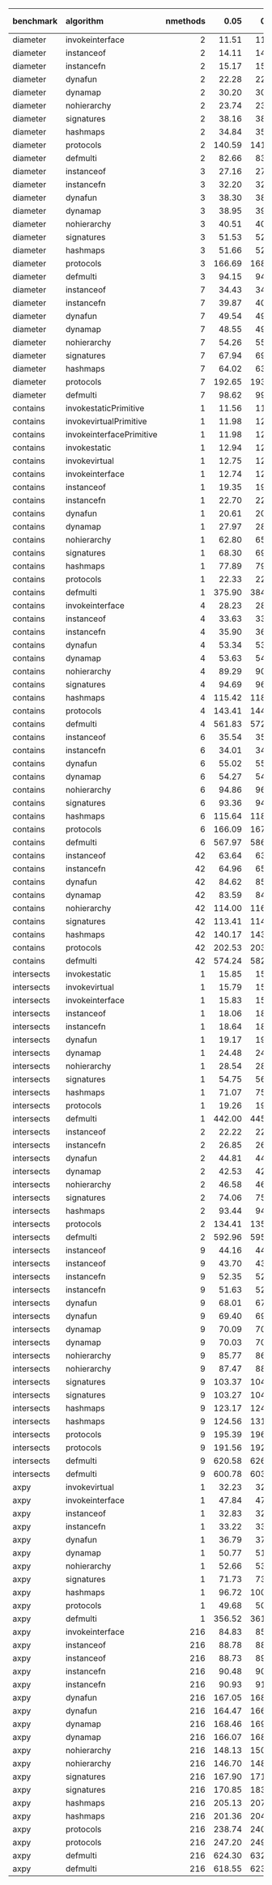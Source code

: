|benchmark  |algorithm                | nmethods|   0.05|   0.50|   0.95|   mean| overhead 0.05| overhead 0.50| overhead 0.95| overhead mean| ns per op| overhead ns per op|
|:----------|:------------------------|--------:|------:|------:|------:|------:|-------------:|-------------:|-------------:|-------------:|---------:|------------------:|
|diameter   |invokeinterface          |        2|  11.51|  11.53|  11.55|  11.53|         -0.04|         -0.04|         -0.04|         -0.04|     11.00|              -2.49|
|diameter   |instanceof               |        2|  14.11|  14.15|  14.17|  14.14|          0.00|          0.00|          0.00|          0.00|     13.48|               0.00|
|diameter   |instancefn               |        2|  15.17|  15.22|  15.24|  15.20|          0.02|          0.02|          0.02|          0.02|     14.50|               1.02|
|diameter   |dynafun                  |        2|  22.28|  22.34|  22.39|  22.34|          0.12|          0.12|          0.12|          0.12|     21.30|               7.82|
|diameter   |dynamap                  |        2|  30.20|  30.52|  30.53|  30.37|          0.23|          0.24|          0.23|          0.23|     28.97|              15.49|
|diameter   |nohierarchy              |        2|  23.74|  23.94|  23.96|  23.86|          0.14|          0.14|          0.14|          0.14|     22.76|               9.27|
|diameter   |signatures               |        2|  38.16|  38.65|  39.03|  38.64|          0.35|          0.36|          0.35|          0.35|     36.85|              23.37|
|diameter   |hashmaps                 |        2|  34.84|  35.14|  35.42|  35.15|          0.30|          0.30|          0.30|          0.30|     33.52|              20.04|
|diameter   |protocols                |        2| 140.59| 141.15| 142.79| 141.73|          1.85|          1.84|          1.82|          1.84|    135.17|             121.69|
|diameter   |defmulti                 |        2|  82.66|  83.10|  84.75|  83.66|          1.00|          1.00|          1.00|          1.00|     79.79|              66.30|
|diameter   |instanceof               |        3|  27.16|  27.22|  27.25|  27.21|          0.00|          0.00|          0.00|          0.00|     25.95|               0.00|
|diameter   |instancefn               |        3|  32.20|  32.33|  32.34|  32.27|          0.08|          0.08|          0.07|          0.07|     30.78|               4.82|
|diameter   |dynafun                  |        3|  38.30|  38.59|  38.94|  38.63|          0.17|          0.17|          0.17|          0.17|     36.85|              10.89|
|diameter   |dynamap                  |        3|  38.95|  39.05|  39.37|  39.16|          0.18|          0.17|          0.17|          0.17|     37.34|              11.39|
|diameter   |nohierarchy              |        3|  40.51|  40.88|  41.31|  41.00|          0.20|          0.20|          0.20|          0.20|     39.10|              13.14|
|diameter   |signatures               |        3|  51.53|  52.40|  53.09|  52.34|          0.36|          0.37|          0.37|          0.37|     49.91|              23.96|
|diameter   |hashmaps                 |        3|  51.66|  52.31|  53.01|  52.38|          0.37|          0.37|          0.37|          0.37|     49.95|              24.00|
|diameter   |protocols                |        3| 166.69| 168.31| 169.96| 168.42|          2.08|          2.08|          2.05|          2.06|    160.62|             134.67|
|diameter   |defmulti                 |        3|  94.15|  94.95|  96.97|  95.62|          1.00|          1.00|          1.00|          1.00|     91.19|              65.23|
|diameter   |instanceof               |        7|  34.43|  34.53|  34.64|  34.54|          0.00|          0.00|          0.00|          0.00|     32.94|               0.00|
|diameter   |instancefn               |        7|  39.87|  40.26|  40.40|  40.14|          0.08|          0.09|          0.09|          0.09|     38.28|               5.35|
|diameter   |dynafun                  |        7|  49.54|  49.83|  50.74|  50.15|          0.24|          0.24|          0.24|          0.24|     47.83|              14.89|
|diameter   |dynamap                  |        7|  48.55|  49.51|  49.69|  49.11|          0.22|          0.23|          0.23|          0.22|     46.83|              13.90|
|diameter   |nohierarchy              |        7|  54.26|  55.03|  55.42|  54.85|          0.31|          0.32|          0.31|          0.31|     52.31|              19.37|
|diameter   |signatures               |        7|  67.94|  69.85|  70.51|  69.27|          0.52|          0.55|          0.54|          0.53|     66.06|              33.12|
|diameter   |hashmaps                 |        7|  64.02|  63.80|  65.85|  65.02|          0.46|          0.45|          0.47|          0.46|     62.01|              29.07|
|diameter   |protocols                |        7| 192.65| 193.90| 196.12| 194.48|          2.47|          2.46|          2.41|          2.44|    185.47|             152.53|
|diameter   |defmulti                 |        7|  98.62|  99.19| 101.52| 100.20|          1.00|          1.00|          1.00|          1.00|     95.56|              62.62|
|contains   |invokestaticPrimitive    |        1|  11.56|  11.76|  11.80|  11.70|          0.00|          0.00|          0.00|          0.00|     11.16|               0.00|
|contains   |invokevirtualPrimitive   |        1|  11.98|  12.00|  12.01|  12.00|          0.00|          0.00|          0.00|          0.00|     11.44|               0.00|
|contains   |invokeinterfacePrimitive |        1|  11.98|  12.02|  12.01|  12.00|          0.00|          0.00|          0.00|          0.00|     11.44|               0.00|
|contains   |invokestatic             |        1|  12.94|  12.98|  12.99|  12.97|         -0.02|         -0.02|         -0.02|         -0.02|     12.37|              -6.14|
|contains   |invokevirtual            |        1|  12.75|  12.77|  12.79|  12.77|         -0.02|         -0.02|         -0.02|         -0.02|     12.17|              -6.33|
|contains   |invokeinterface          |        1|  12.74|  12.77|  12.78|  12.76|         -0.02|         -0.02|         -0.02|         -0.02|     12.17|              -6.34|
|contains   |instanceof               |        1|  19.35|  19.42|  19.45|  19.40|          0.00|          0.00|          0.00|          0.00|     18.50|               0.00|
|contains   |instancefn               |        1|  22.70|  22.82|  22.86|  22.78|          0.01|          0.01|          0.01|          0.01|     21.73|               3.23|
|contains   |dynafun                  |        1|  20.61|  20.69|  21.02|  20.77|          0.00|          0.00|          0.00|          0.00|     19.80|               1.30|
|contains   |dynamap                  |        1|  27.97|  28.12|  28.48|  28.24|          0.02|          0.02|          0.02|          0.02|     26.93|               8.43|
|contains   |nohierarchy              |        1|  62.80|  65.08|  65.31|  64.17|          0.12|          0.13|          0.12|          0.12|     61.19|              42.69|
|contains   |signatures               |        1|  68.30|  69.90|  71.67|  70.13|          0.14|          0.14|          0.14|          0.14|     66.88|              48.38|
|contains   |hashmaps                 |        1|  77.89|  79.03|  81.74|  79.80|          0.16|          0.16|          0.17|          0.17|     76.10|              57.60|
|contains   |protocols                |        1|  22.33|  22.42|  22.50|  22.43|          0.01|          0.01|          0.01|          0.01|     21.39|               2.89|
|contains   |defmulti                 |        1| 375.90| 384.50| 391.62| 384.13|          1.00|          1.00|          1.00|          1.00|    366.34|             347.83|
|contains   |invokeinterface          |        4|  28.23|  28.28|  28.36|  28.30|         -0.01|         -0.01|         -0.01|         -0.01|     26.99|              -5.19|
|contains   |instanceof               |        4|  33.63|  33.83|  33.84|  33.74|          0.00|          0.00|          0.00|          0.00|     32.18|               0.00|
|contains   |instancefn               |        4|  35.90|  36.14|  36.18|  36.05|          0.00|          0.00|          0.00|          0.00|     34.38|               2.20|
|contains   |dynafun                  |        4|  53.34|  53.86|  54.19|  53.78|          0.04|          0.04|          0.04|          0.04|     51.29|              19.11|
|contains   |dynamap                  |        4|  53.63|  54.16|  54.46|  54.04|          0.04|          0.04|          0.04|          0.04|     51.54|              19.36|
|contains   |nohierarchy              |        4|  89.29|  90.17|  91.72|  90.48|          0.11|          0.10|          0.11|          0.11|     86.29|              54.11|
|contains   |signatures               |        4|  94.69|  96.95|  97.68|  96.31|          0.12|          0.12|          0.12|          0.12|     91.85|              59.67|
|contains   |hashmaps                 |        4| 115.42| 118.06| 121.74| 118.49|          0.15|          0.16|          0.16|          0.16|    113.00|              80.82|
|contains   |protocols                |        4| 143.41| 144.76| 145.33| 144.39|          0.21|          0.21|          0.20|          0.21|    137.70|             105.52|
|contains   |defmulti                 |        4| 561.83| 572.40| 579.63| 571.17|          1.00|          1.00|          1.00|          1.00|    544.71|             512.53|
|contains   |instanceof               |        6|  35.54|  35.69|  35.77|  35.67|          0.00|          0.00|          0.00|          0.00|     34.01|               0.00|
|contains   |instancefn               |        6|  34.01|  34.13|  34.24|  34.14|          0.00|          0.00|          0.00|          0.00|     32.56|              -1.46|
|contains   |dynafun                  |        6|  55.02|  55.41|  56.10|  55.56|          0.04|          0.04|          0.04|          0.04|     52.99|              18.97|
|contains   |dynamap                  |        6|  54.27|  54.65|  54.91|  54.62|          0.04|          0.03|          0.03|          0.03|     52.09|              18.08|
|contains   |nohierarchy              |        6|  94.86|  96.96|  97.68|  96.33|          0.11|          0.11|          0.11|          0.11|     91.87|              57.85|
|contains   |signatures               |        6|  93.36|  94.71|  96.56|  94.90|          0.11|          0.11|          0.11|          0.11|     90.50|              56.49|
|contains   |hashmaps                 |        6| 115.64| 118.28| 120.90| 118.41|          0.15|          0.15|          0.15|          0.15|    112.93|              78.91|
|contains   |protocols                |        6| 166.09| 167.71| 168.41| 167.33|          0.25|          0.24|          0.24|          0.24|    159.58|             125.57|
|contains   |defmulti                 |        6| 567.97| 586.14| 587.32| 577.57|          1.00|          1.00|          1.00|          1.00|    550.81|             516.80|
|contains   |instanceof               |       42|  63.64|  63.94|  64.20|  63.94|          0.00|          0.00|          0.00|          0.00|     60.97|               0.00|
|contains   |instancefn               |       42|  64.96|  65.43|  65.69|  65.35|          0.00|          0.00|          0.00|          0.00|     62.32|               1.34|
|contains   |dynafun                  |       42|  84.62|  85.17|  85.96|  85.27|          0.04|          0.04|          0.04|          0.04|     81.32|              20.34|
|contains   |dynamap                  |       42|  83.59|  84.33|  84.65|  84.15|          0.04|          0.04|          0.04|          0.04|     80.25|              19.28|
|contains   |nohierarchy              |       42| 114.00| 116.02| 117.09| 115.61|          0.10|          0.10|          0.10|          0.10|    110.26|              49.28|
|contains   |signatures               |       42| 113.41| 114.80| 116.39| 114.96|          0.10|          0.10|          0.10|          0.10|    109.64|              48.66|
|contains   |hashmaps                 |       42| 140.17| 143.44| 145.27| 142.76|          0.15|          0.15|          0.15|          0.15|    136.15|              75.17|
|contains   |protocols                |       42| 202.53| 203.99| 205.99| 204.20|          0.27|          0.27|          0.27|          0.27|    194.74|             133.76|
|contains   |defmulti                 |       42| 574.24| 582.91| 593.10| 584.17|          1.00|          1.00|          1.00|          1.00|    557.11|             496.13|
|intersects |invokestatic             |        1|  15.85|  15.87|  16.28|  16.03|         -0.01|         -0.01|         -0.02|         -0.01|     15.28|              -2.85|
|intersects |invokevirtual            |        1|  15.79|  15.82|  15.88|  15.84|         -0.01|         -0.01|         -0.02|         -0.01|     15.10|              -3.03|
|intersects |invokeinterface          |        1|  15.83|  15.88|  15.91|  15.87|         -0.01|         -0.01|         -0.02|         -0.01|     15.13|              -3.00|
|intersects |instanceof               |        1|  18.06|  18.08|  25.15|  19.01|          0.00|          0.00|          0.00|          0.00|     18.13|               0.00|
|intersects |instancefn               |        1|  18.64|  18.73|  21.80|  19.59|          0.00|          0.00|         -0.01|          0.00|     18.68|               0.55|
|intersects |dynafun                  |        1|  19.17|  19.28|  19.34|  19.25|          0.00|          0.00|         -0.01|          0.00|     18.36|               0.23|
|intersects |dynamap                  |        1|  24.48|  24.58|  24.89|  24.70|          0.02|          0.02|          0.00|          0.01|     23.56|               5.43|
|intersects |nohierarchy              |        1|  28.54|  28.93|  29.05|  28.80|          0.02|          0.03|          0.01|          0.02|     27.47|               9.33|
|intersects |signatures               |        1|  54.75|  56.14|  57.02|  55.88|          0.09|          0.09|          0.07|          0.09|     53.29|              35.16|
|intersects |hashmaps                 |        1|  71.07|  75.35|  76.71|  74.39|          0.13|          0.13|          0.12|          0.13|     70.95|              52.82|
|intersects |protocols                |        1|  19.26|  19.35|  19.40|  19.33|          0.00|          0.00|         -0.01|          0.00|     18.43|               0.30|
|intersects |defmulti                 |        1| 442.00| 445.76| 455.32| 448.21|          1.00|          1.00|          1.00|          1.00|    427.45|             409.32|
|intersects |instanceof               |        2|  22.22|  22.29|  22.41|  22.32|          0.00|          0.00|          0.00|          0.00|     21.28|               0.00|
|intersects |instancefn               |        2|  26.85|  26.94|  27.04|  26.94|          0.01|          0.01|          0.01|          0.01|     25.69|               4.41|
|intersects |dynafun                  |        2|  44.81|  44.96|  45.59|  45.26|          0.04|          0.04|          0.04|          0.04|     43.16|              21.88|
|intersects |dynamap                  |        2|  42.53|  42.96|  43.24|  42.90|          0.04|          0.04|          0.04|          0.04|     40.91|              19.63|
|intersects |nohierarchy              |        2|  46.58|  46.79|  46.99|  46.81|          0.04|          0.04|          0.04|          0.04|     44.65|              23.36|
|intersects |signatures               |        2|  74.06|  75.34|  76.35|  75.30|          0.09|          0.09|          0.09|          0.09|     71.81|              50.53|
|intersects |hashmaps                 |        2|  93.44|  94.64|  97.33|  95.36|          0.12|          0.13|          0.13|          0.13|     90.94|              69.66|
|intersects |protocols                |        2| 134.41| 135.56| 136.06| 135.29|          0.20|          0.20|          0.20|          0.20|    129.02|             107.74|
|intersects |defmulti                 |        2| 592.96| 595.36| 601.89| 597.27|          1.00|          1.00|          1.00|          1.00|    569.60|             548.32|
|intersects |instanceof               |        9|  44.16|  44.36|  44.57|  44.38|          0.00|          0.00|          0.00|          0.00|     42.33|               0.00|
|intersects |instanceof               |        9|  43.70|  43.81|  44.01|  43.87|          0.00|          0.00|          0.00|          0.00|     41.84|               0.00|
|intersects |instancefn               |        9|  52.35|  52.85|  53.04|  52.71|          0.01|          0.01|          0.01|          0.01|     50.27|               7.94|
|intersects |instancefn               |        9|  51.63|  52.12|  52.25|  51.95|          0.01|          0.01|          0.01|          0.01|     49.55|               7.71|
|intersects |dynafun                  |        9|  68.01|  67.88|  69.21|  68.57|          0.04|          0.04|          0.04|          0.04|     65.39|              23.07|
|intersects |dynafun                  |        9|  69.40|  69.84|  70.55|  70.00|          0.05|          0.05|          0.05|          0.05|     66.75|              24.92|
|intersects |dynamap                  |        9|  70.09|  70.86|  71.30|  70.74|          0.04|          0.05|          0.05|          0.05|     67.47|              25.14|
|intersects |dynamap                  |        9|  70.03|  70.95|  71.14|  70.63|          0.05|          0.05|          0.05|          0.05|     67.36|              25.53|
|intersects |nohierarchy              |        9|  85.77|  86.18|  86.92|  86.34|          0.07|          0.07|          0.07|          0.07|     82.34|              40.02|
|intersects |nohierarchy              |        9|  87.47|  88.29|  88.69|  88.13|          0.08|          0.08|          0.08|          0.08|     84.04|              42.21|
|intersects |signatures               |        9| 103.37| 104.49| 106.23| 104.83|          0.10|          0.10|          0.11|          0.10|     99.98|              57.65|
|intersects |signatures               |        9| 103.27| 104.21| 106.54| 105.01|          0.11|          0.11|          0.11|          0.11|    100.14|              58.31|
|intersects |hashmaps                 |        9| 123.17| 124.60| 128.68| 126.02|          0.14|          0.14|          0.14|          0.14|    120.18|              77.85|
|intersects |hashmaps                 |        9| 124.56| 131.13| 132.60| 127.96|          0.15|          0.16|          0.16|          0.15|    122.03|              80.20|
|intersects |protocols                |        9| 195.39| 196.53| 198.49| 197.07|          0.26|          0.26|          0.26|          0.26|    187.94|             145.61|
|intersects |protocols                |        9| 191.56| 192.26| 193.92| 192.82|          0.27|          0.27|          0.26|          0.27|    183.88|             142.05|
|intersects |defmulti                 |        9| 620.58| 626.74| 630.88| 625.67|          1.00|          1.00|          1.00|          1.00|    596.68|             554.35|
|intersects |defmulti                 |        9| 600.78| 603.43| 610.95| 605.50|          1.00|          1.00|          1.00|          1.00|    577.45|             535.61|
|axpy       |invokevirtual            |        1|  32.23|  32.26|  32.77|  32.35|          0.00|          0.00|          0.00|          0.00|     30.85|              -0.63|
|axpy       |invokeinterface          |        1|  47.84|  47.96|  48.34|  48.11|          0.05|          0.05|          0.05|          0.05|     45.88|              14.39|
|axpy       |instanceof               |        1|  32.83|  32.98|  33.17|  33.02|          0.00|          0.00|          0.00|          0.00|     31.49|               0.00|
|axpy       |instancefn               |        1|  33.22|  33.44|  33.57|  33.39|          0.00|          0.00|          0.00|          0.00|     31.85|               0.36|
|axpy       |dynafun                  |        1|  36.79|  37.20|  37.79|  37.33|          0.01|          0.01|          0.01|          0.01|     35.60|               4.11|
|axpy       |dynamap                  |        1|  50.77|  51.32|  52.16|  51.51|          0.06|          0.06|          0.06|          0.06|     49.12|              17.64|
|axpy       |nohierarchy              |        1|  52.66|  53.75|  54.43|  53.48|          0.06|          0.06|          0.06|          0.06|     51.01|              19.52|
|axpy       |signatures               |        1|  71.73|  73.25|  74.90|  73.37|          0.12|          0.12|          0.12|          0.12|     69.97|              38.49|
|axpy       |hashmaps                 |        1|  96.72| 100.49| 101.78|  99.23|          0.20|          0.21|          0.21|          0.20|     94.64|              63.15|
|axpy       |protocols                |        1|  49.68|  50.19|  50.70|  50.27|          0.05|          0.05|          0.05|          0.05|     47.94|              16.45|
|axpy       |defmulti                 |        1| 356.52| 361.96| 367.70| 361.87|          1.00|          1.00|          1.00|          1.00|    345.10|             313.62|
|axpy       |invokeinterface          |      216|  84.83|  85.91|  86.39|  85.63|         -0.01|         -0.01|         -0.01|         -0.01|     81.66|              -4.04|
|axpy       |instanceof               |      216|  88.78|  88.86|  90.82|  89.86|          0.00|          0.00|          0.00|          0.00|     85.70|               0.00|
|axpy       |instanceof               |      216|  88.73|  89.94|  90.64|  89.70|          0.00|          0.00|          0.00|          0.00|     85.55|               0.00|
|axpy       |instancefn               |      216|  90.48|  90.73|  92.51|  91.55|          0.00|          0.00|          0.00|          0.00|     87.31|               1.61|
|axpy       |instancefn               |      216|  90.93|  91.84|  93.55|  92.30|          0.00|          0.00|          0.01|          0.00|     88.02|               2.48|
|axpy       |dynafun                  |      216| 167.05| 168.59| 169.91| 168.58|          0.15|          0.15|          0.14|          0.15|    160.77|              75.07|
|axpy       |dynafun                  |      216| 164.47| 166.40| 167.17| 165.89|          0.14|          0.14|          0.14|          0.14|    158.20|              72.65|
|axpy       |dynamap                  |      216| 168.46| 169.98| 172.76| 170.65|          0.15|          0.15|          0.15|          0.15|    162.75|              77.05|
|axpy       |dynamap                  |      216| 166.07| 168.34| 170.78| 168.37|          0.15|          0.15|          0.15|          0.15|    160.57|              75.02|
|axpy       |nohierarchy              |      216| 148.13| 150.58| 150.93| 149.67|          0.11|          0.11|          0.11|          0.11|    142.74|              57.04|
|axpy       |nohierarchy              |      216| 146.70| 148.30| 148.97| 147.81|          0.11|          0.11|          0.11|          0.11|    140.96|              55.41|
|axpy       |signatures               |      216| 167.90| 171.16| 173.43| 170.69|          0.15|          0.15|          0.15|          0.15|    162.79|              77.08|
|axpy       |signatures               |      216| 170.85| 183.94| 184.24| 175.00|          0.15|          0.18|          0.17|          0.16|    166.90|              81.35|
|axpy       |hashmaps                 |      216| 205.13| 207.12| 212.80| 209.21|          0.22|          0.22|          0.22|          0.22|    199.52|             113.81|
|axpy       |hashmaps                 |      216| 201.36| 204.50| 207.93| 204.71|          0.21|          0.21|          0.22|          0.22|    195.22|             109.68|
|axpy       |protocols                |      216| 238.74| 240.13| 241.46| 240.10|          0.28|          0.28|          0.28|          0.28|    228.97|             143.27|
|axpy       |protocols                |      216| 247.20| 249.04| 251.55| 249.40|          0.30|          0.30|          0.30|          0.30|    237.85|             152.30|
|axpy       |defmulti                 |      216| 624.30| 632.84| 637.17| 630.75|          1.00|          1.00|          1.00|          1.00|    601.53|             515.83|
|axpy       |defmulti                 |      216| 618.55| 623.85| 631.24| 624.41|          1.00|          1.00|          1.00|          1.00|    595.49|             509.94|

